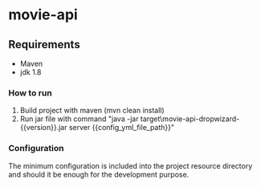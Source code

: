 # movie-api

## Requirements
* Maven
* jdk 1.8


### How to run
1. Build project with maven (mvn clean install)
2. Run jar file with command "java -jar target\movie-api-dropwizard-{{version}}.jar server {{config_yml_file_path}}"

### Configuration
The minimum configuration is included into the project resource directory and should it be enough for the development purpose.